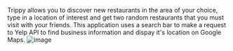 Trippy allows you to discover new restaurants in the area of your choice, type in a location of interest and get two random restaurants that you must visit with your friends.
This application uses a search bar to make a request to Yelp API to find business information and dispay it's location on Google Maps.
![image](https://user-images.githubusercontent.com/92402942/163093215-b7b96c9f-f202-489c-b18c-319686f69db7.png)
